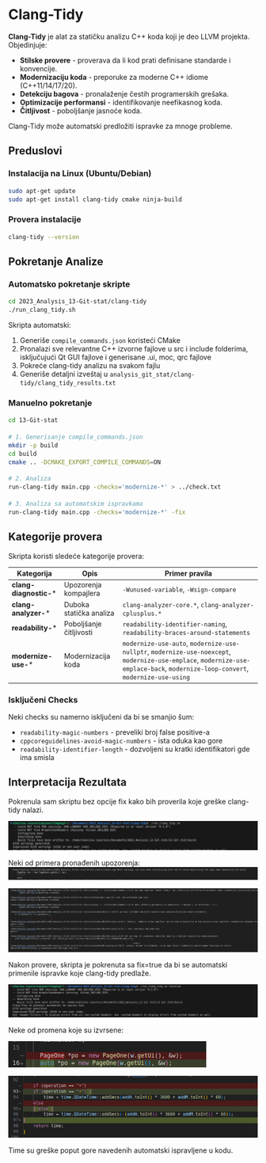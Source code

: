 # Clang-Tidy

**Clang-Tidy** je alat za statičku analizu C++ koda koji je deo LLVM projekta. Objedinjuje:

- **Stilske provere** - proverava da li kod prati definisane standarde i konvencije.
- **Modernizaciju koda** - preporuke za moderne C++ idiome (C++11/14/17/20).
- **Detekciju bagova** - pronalaženje čestih programerskih grešaka.
- **Optimizacije performansi** - identifikovanje neefikasnog koda.
- **Čitljivost** - poboljšanje jasnoće koda.

Clang-Tidy može automatski predložiti ispravke za mnoge probleme.

## Preduslovi

### Instalacija na Linux (Ubuntu/Debian)
```bash
sudo apt-get update
sudo apt-get install clang-tidy cmake ninja-build
```

### Provera instalacije
```bash
clang-tidy --version
```

## Pokretanje Analize

### Automatsko pokretanje skripte

```bash
cd 2023_Analysis_13-Git-stat/clang-tidy
./run_clang_tidy.sh
```

Skripta automatski:
1. Generiše `compile_commands.json` koristeći CMake
2. Pronalazi sve relevantne C++ izvorne fajlove u src i include folderima, isključujući Qt GUI fajlove i generisane .ui, moc, qrc fajlove
3. Pokreće clang-tidy analizu na svakom fajlu
4. Generiše detaljni izveštaj u `analysis_git_stat/clang-tidy/clang_tidy_results.txt`

### Manuelno pokretanje

```bash
cd 13-Git-stat

# 1. Generisanje compile_commands.json
mkdir -p build
cd build
cmake .. -DCMAKE_EXPORT_COMPILE_COMMANDS=ON

# 2. Analiza
run-clang-tidy main.cpp -checks='modernize-*' > ../check.txt

# 3. Analiza sa automatskim ispravkama
run-clang-tidy main.cpp -checks='modernize-*' -fix
```

## Kategorije provera

Skripta koristi sledeće kategorije provera:

| Kategorija               | Opis                     | Primer pravila |
| ------------------------ | ------------------------ | -------------- |
| **clang-diagnostic-***   | Upozorenja kompajlera    | `-Wunused-variable`, `-Wsign-compare` |
| **clang-analyzer-***     | Duboka statička analiza  | `clang-analyzer-core.*`, `clang-analyzer-cplusplus.*` |
| **readability-***        | Poboljšanje čitljivosti  | `readability-identifier-naming`, `readability-braces-around-statements` |
| **modernize-use-***      | Modernizacija koda       | `modernize-use-auto`, `modernize-use-nullptr`, `modernize-use-noexcept`, `modernize-use-emplace`, `modernize-use-emplace-back`, `modernize-loop-convert`, `modernize-use-using` |



### Isključeni Checks

Neki checks su namerno isključeni da bi se smanjio šum:
- `readability-magic-numbers` - preveliki broj false positive-a
- `cppcoreguidelines-avoid-magic-numbers` - ista oduka kao gore
- `readability-identifier-length` - dozvoljeni su kratki identifikatori gde ima smisla


## Interpretacija Rezultata

Pokrenula sam skriptu bez opcije fix kako bih proverila koje greške clang-tidy nalazi. 

![](./Screenshot%20from%202025-10-17%2003-07-57.png)

Neki od primera pronađenih upozorenja:
![](./Screenshot%20from%202025-10-17%2003-03-46.png)

![](./Screenshot%20from%202025-10-17%2003-13-28.png)


Nakon provere, skripta je pokrenuta sa fix=true da bi se automatski primenile ispravke koje clang-tidy predlaže.

![](./Screenshot%20from%202025-10-17%2003-06-42.png)

Neke od promena koje su izvrsene:

![](./Screenshot%20from%202025-10-17%2003-27-01.png)

![](./Screenshot%20from%202025-10-17%2003-30-08.png)

Time su greške poput gore navedenih automatski ispravljene u kodu.